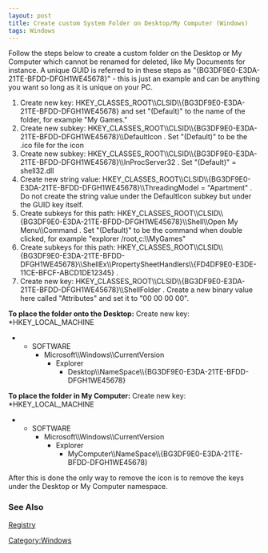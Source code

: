 ```yaml
---
layout: post 
title: Create custom System Folder on Desktop/My Computer (Windows)
tags: Windows
---
```


Follow the steps below to create a custom folder on the Desktop or My
Computer which cannot be renamed for deleted, like My Documents for
instance. A unique GUID is referred to in these steps as
\"{BG3DF9E0-E3DA-21TE-BFDD-DFGH1WE45678}\" - this is just an example and
can be anything you want so long as it is unique on your PC.

1.  Create new key:
    HKEY\_CLASSES\_ROOT\\\\CLSID\\\\{BG3DF9E0-E3DA-21TE-BFDD-DFGH1WE45678}
    and set \"(Default)\" to the name of the folder, for example \"My
    Games.\"
2.  Create new subkey:
    HKEY\_CLASSES\_ROOT\\\\CLSID\\\\{BG3DF9E0-E3DA-21TE-BFDD-DFGH1WE45678}\\\\DefaultIcon
    . Set \"(Default)\" to be the .ico file for the icon
3.  Create new subkey:
    HKEY\_CLASSES\_ROOT\\\\CLSID\\\\{BG3DF9E0-E3DA-21TE-BFDD-DFGH1WE45678}\\\\InProcServer32
    . Set \"(Default)\" = shell32.dll
4.  Create new string value:
    HKEY\_CLASSES\_ROOT\\\\CLSID\\\\{BG3DF9E0-E3DA-21TE-BFDD-DFGH1WE45678}\\\\ThreadingModel
    = \"Apartment\" . Do not create the string value under the
    DefaultIcon subkey but under the GUID key itself.
5.  Create subkeys for this path:
    HKEY\_CLASSES\_ROOT\\\\CLSID\\\\{BG3DF9E0-E3DA-21TE-BFDD-DFGH1WE45678}\\\\Shell\\\\Open
    My Menu\\\\Command . Set \"(Default)\" to be the command when double
    clicked, for example \"explorer /root,c:\\\\MyGames\"
6.  Create subkeys for this path:
    HKEY\_CLASSES\_ROOT\\\\CLSID\\\\{BG3DF9E0-E3DA-21TE-BFDD-DFGH1WE45678}\\\\ShellEx\\\\PropertySheetHandlers\\\\{FD4DF9E0-E3DE-11CE-BFCF-ABCD1DE12345}
    .
7.  Create new key:
    HKEY\_CLASSES\_ROOT\\\\CLSID\\\\{BG3DF9E0-E3DA-21TE-BFDD-DFGH1WE45678}\\\\ShellFolder
    . Create a new binary value here called \"Attributes\" and set it to
    \"00 00 00 00\".

**To place the folder onto the Desktop:** Create new key:\
\*HKEY\_LOCAL\_MACHINE

-   -   SOFTWARE
        -   Microsoft\\\\Windows\\\\CurrentVersion
            -   Explorer
                -   Desktop\\\\NameSpace\\\\{BG3DF9E0-E3DA-21TE-BFDD-DFGH1WE45678}

**To place the folder in My Computer:** Create new key:\
\*HKEY\_LOCAL\_MACHINE

-   -   SOFTWARE
        -   Microsoft\\\\Windows\\\\CurrentVersion
            -   Explorer
                -   MyComputer\\\\NameSpace\\\\{BG3DF9E0-E3DA-21TE-BFDD-DFGH1WE45678}

After this is done the only way to remove the icon is to remove the keys
under the Desktop or My Computer namespace.

### See Also

[Registry](Registry "wikilink")

[Category:Windows](Category:Windows "wikilink")
